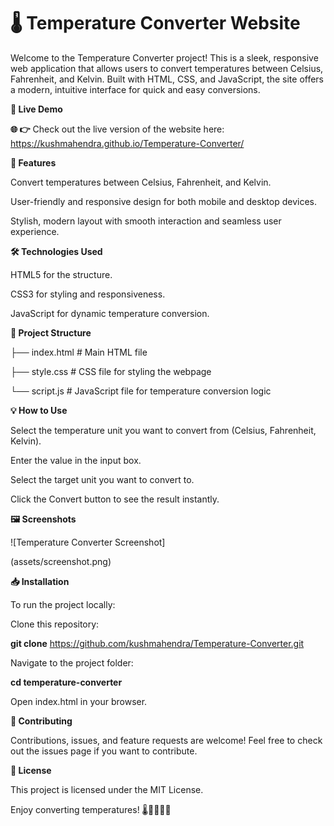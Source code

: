 # 🌡️ Temperature Converter Website
Welcome to the Temperature Converter project! This is a sleek, responsive web application that allows users to convert temperatures between Celsius, Fahrenheit, and Kelvin. Built with HTML, CSS, and JavaScript, the site offers a modern, intuitive interface for quick and easy conversions.

 **🚀 Live Demo**
 
**🌐 👉** Check out the live version of the website here:  https://kushmahendra.github.io/Temperature-Converter/

**📜 Features**

Convert temperatures between Celsius, Fahrenheit, and Kelvin.

User-friendly and responsive design for both mobile and desktop devices.

Stylish, modern layout with smooth interaction and seamless user experience.

**🛠️ Technologies Used**

HTML5 for the structure.

CSS3 for styling and responsiveness.

JavaScript for dynamic temperature conversion.

**📂 Project Structure**

├── index.html       # Main HTML file

├── style.css        # CSS file for styling the webpage

└── script.js        # JavaScript file for temperature conversion logic

**💡 How to Use**

Select the temperature unit you want to convert from (Celsius, Fahrenheit, Kelvin).

Enter the value in the input box.

Select the target unit you want to convert to.

Click the Convert button to see the result instantly.

**🖼️ Screenshots**

![Temperature Converter Screenshot]

(assets/screenshot.png)



**📥 Installation**

To run the project locally:

Clone this repository:

**git clone**  https://github.com/kushmahendra/Temperature-Converter.git

Navigate to the project folder:

**cd temperature-converter**

Open index.html in your browser.

**🤝 Contributing**

Contributions, issues, and feature requests are welcome! Feel free to check out the issues page if you want to contribute.

**📝 License**

This project is licensed under the MIT License.

Enjoy converting temperatures! 🌡️👨‍💻👩‍💻
